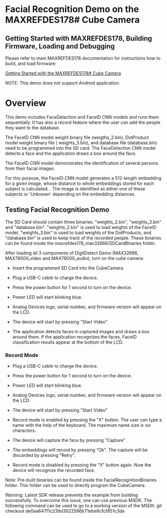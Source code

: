 

# Facial Recognition Demo on the MAXREFDES178# Cube Camera

## Getting Started with MAXREFDES178, Building Firmware, Loading and Debugging

Please refer to main MAXREFDES178 documentation for instructions how to build, and load firmware:

[Getting Started with the MAXREFDES178# Cube Camera](./../maxrefdes178_doc/README.md)

NOTE: This demo does not support Android application.

# Overview

This demo includes FaceDetection and FaceID CNN models and runs them sequentially. It has also a record feature where the user can add the people they want to the database.

The FaceID CNN model weight binary file (weigths_2.bin), DotProduct model weight binary file ( weights_3.bin), and database file (database.bin) need to be programmed into the SD card. The FaceDetection CNN model detects a face and the application draws a box around the face.

The FaceID CNN model demonstrates the identification of several persons from their facial images.

For this purpose, the FaceID CNN model generates a 512-length embedding for a given image, whose distance to whole embeddings stored for each subject is calculated. . The image is identified as either one of these subjects or 'Unknown' depending on the embedding distances.

## Testing Facial Recognition Demo

The SD Card should contain three binaries: "weights_2.bin", "weights_3.bin" and "database.bin". "weights_2.bin" is used to load weights of the FaceID model, "weights_3.bin" is used to load weights of the DotProducts, and "database.bin" is used to keep track of the recorded people. These binaries can be found inside the maxrefdes178_max32666/SDCardBinaries folder.

After loading all 3 components of DigitDetect Demo (MAX32666, MAX78000_video and MAX78000_audio), turn on the cube camera:

- Insert the programmed SD Card into the CubeCamera.

- Plug a USB-C cable to charge the device.

- Press the power button for 1 second to turn on the device.

- Power LED will start blinking blue.

- Analog Devices logo, serial number, and firmware version will appear on the LCD.

- The device will start by pressing "Start Video"

- The application detects faces in captured images and draws a box around them. If the application recognizes the faces, FaceID classification results appear at the bottom of the LCD.


### Record Mode

- Plug a USB-C cable to charge the device.

- Press the power button for 1 second to turn on the device.

- Power LED will start blinking blue.

- Analog Devices logo, serial number, and firmware version will appear on the LCD.

- The device will start by pressing "Start Video"

- Record mode is enabled by pressing the "X" button. The user can type a name with the help of the keyboard. The maximum name size is six characters.

- The device will capture the face by pressing "Capture"

- The embeddings will record by pressing "Ok". The capture will be discarded by pressing "Retry".

- Record mode is disabled by pressing the "X" button again. Now the device will recognize the recorded face.

Note: Pre-built binaries can be found inside the FacialRecognitionBinaries folder. This folder can be used to directly program the CubeCamera.

Warning: Latest SDK release prevents the example from building successfully. To overcome this issue, one can use previous MSDK. The following command can be used to go to a working version of the MSDK:
git checkout de0aa647f1c239d3022596b71ebe8cfcf851c3da  
